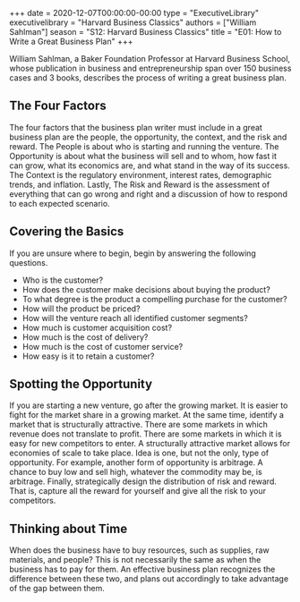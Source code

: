 +++
date = 2020-12-07T00:00:00-00:00
type = "ExecutiveLibrary"
executivelibrary = "Harvard Business Classics"
authors = ["William Sahlman"]
season = "S12: Harvard Business Classics"
title = "E01: How to Write a Great Business Plan"
+++

William Sahlman, a Baker Foundation Professor at Harvard Business School, whose publication in business and entrepreneurship span over 150 business cases and 3 books, describes the process of writing a great business plan.  

## The Four Factors 
The four factors that the business plan writer must include in a great business plan are the people, the opportunity, the context, and the risk and reward. The People is about who is starting and running the venture. The Opportunity is about what the business will sell and to whom, how fast it can grow, what its economics are, and what stand in the way of its success. The Context is the regulatory environment, interest rates, demographic trends, and inflation. Lastly, The Risk and Reward is the assessment of everything that can go wrong and right and a discussion of how to respond to each expected scenario. 

## Covering the Basics 
If you are unsure where to begin, begin by answering the following questions.  
* Who is the customer? 
* How does the customer make decisions about buying the product? 
* To what degree is the product a compelling purchase for the customer? 
* How will the product be priced? 
* How will the venture reach all identified customer segments? 
* How much is customer acquisition cost? 
* How much is the cost of delivery? 
* How much is the cost of customer service? 
* How easy is it to retain a customer? 

## Spotting the Opportunity 
If you are starting a new venture, go after the growing market. It is easier to fight for the market share in a growing market. At the same time, identify a market that is structurally attractive. There are some markets in which revenue does not translate to profit. There are some markets in which it is easy for new competitors to enter. A structurally attractive market allows for economies of scale to take place. Idea is one, but not the only, type of opportunity. For example, another form of opportunity is arbitrage. A chance to buy low and sell high, whatever the commodity may be, is arbitrage. Finally, strategically design the distribution of risk and reward. That is, capture all the reward for yourself and give all the risk to your competitors. 

## Thinking about Time 
When does the business have to buy resources, such as supplies, raw materials, and people? This is not necessarily the same as when the business has to pay for them. An effective business plan recognizes the difference between these two, and plans out accordingly to take advantage of the gap between them.